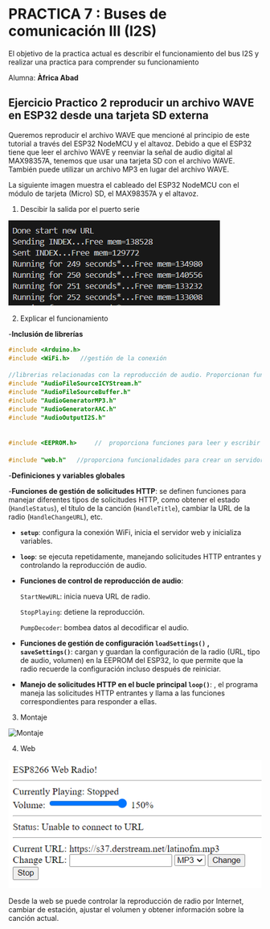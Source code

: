 # PRACTICA 7 :  Buses de comunicación III (I2S)  

El objetivo de la practica actual es describir el funcionamiento del bus I2S y realizar una practica para comprender su  funcionamiento 

Alumna: **Àfrica Abad**


## Ejercicio Practico 2  reproducir un archivo WAVE en ESP32 desde una tarjeta SD externa

Queremos reproducir el archivo WAVE que mencioné al principio de este tutorial a través del ESP32 NodeMCU y el altavoz. Debido a que el ESP32 tiene que leer el archivo WAVE y reenviar la señal de audio digital al MAX98357A, tenemos que usar una tarjeta SD con el archivo WAVE. También puede utilizar un archivo MP3 en lugar del archivo WAVE.

La siguiente imagen muestra el cableado del ESP32 NodeMCU con el módulo de tarjeta (Micro) SD, el MAX98357A y el altavoz. 


1. Descibir la salida por el puerto serie 

![Salida por el puerto serie](running.png)


2. Explicar el funcionamiento

-**Inclusión de librerías**

  ```cpp
  #include <Arduino.h>
  #include <WiFi.h>   //gestión de la conexión 
  
  //librerias relacionadas con la reproducción de audio. Proporcionan funcionalidades para leer y decodificar archivos de audio en formatos específicos (MP3 y AAC) y para enviar el audio decodificado a través de una salida de audio (I2S).
  #include "AudioFileSourceICYStream.h"
  #include "AudioFileSourceBuffer.h"
  #include "AudioGeneratorMP3.h"
  #include "AudioGeneratorAAC.h"
  #include "AudioOutputI2S.h"


  #include <EEPROM.h>     //  proporciona funciones para leer y escribir en la memoria EEPROM del ESP32.

  #include "web.h"   //proporciona funcionalidades para crear un servidor web y manejar solicitudes HTTP entrantes. 
  ```

-**Definiciones y variables globales**  

-**Funciones de gestión de solicitudes HTTP**: se definen funciones para manejar diferentes tipos de solicitudes HTTP, como obtener el estado (`HandleStatus`), el título de la canción (`HandleTitle`), cambiar la URL de la radio (`HandleChangeURL`), etc.

- **`setup`**: configura la conexión WiFi, inicia el servidor web y  inicializa variables.

- **`loop`**: se ejecuta repetidamente, manejando solicitudes HTTP entrantes y controlando la reproducción de audio.


- **Funciones de control de reproducción de audio**: 

    `StartNewURL`: inicia nueva URL de radio.

    `StopPlaying`: detiene la reproducción.

    `PumpDecoder`: bombea datos al decodificar el audio.


- **Funciones de gestión de configuración `loadSettings()` , `saveSettings()`**: cargan y guardan la configuración de la radio (URL, tipo de audio, volumen) en la EEPROM del ESP32, lo que permite que la radio recuerde la configuración incluso después de reiniciar.

- **Manejo de solicitudes HTTP en el bucle principal `loop()`**: , el programa maneja las solicitudes HTTP entrantes y llama a las funciones correspondientes para responder a ellas.

3. Montaje

![Montaje](ejercicio2.png)

4. Web

![Web](web.png)

Desde la web se puede controlar la reproducción de radio por Internet, cambiar de estación, ajustar el volumen y obtener información sobre la canción actual.

